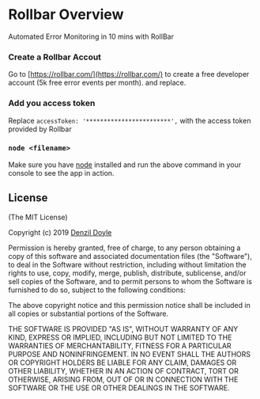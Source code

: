 # Rollbar Overview
Automated Error Monitoring in 10 mins with RollBar

### Create a Rollbar Accout

Go to [https://rollbar.com/](https://rollbar.com/) to create a free developer account (5k free error events per month). and replace.

### Add you access token

Replace `accessToken: '************************',` with the access token provided by Rollbar

### `node <filename>`

Make sure you have [node](https://nodejs.org/en/) installed and run the above command in your console to see the app in action.

## License

(The MIT License)

Copyright (c) 2019 [Denzil Doyle](https://github.com/denzildoyle)

Permission is hereby granted, free of charge, to any person obtaining a copy
of this software and associated documentation files (the "Software"), to deal
in the Software without restriction, including without limitation the rights
to use, copy, modify, merge, publish, distribute, sublicense, and/or sell
copies of the Software, and to permit persons to whom the Software is
furnished to do so, subject to the following conditions:

The above copyright notice and this permission notice shall be included in all
copies or substantial portions of the Software.

THE SOFTWARE IS PROVIDED "AS IS", WITHOUT WARRANTY OF ANY KIND, EXPRESS OR
IMPLIED, INCLUDING BUT NOT LIMITED TO THE WARRANTIES OF MERCHANTABILITY,
FITNESS FOR A PARTICULAR PURPOSE AND NONINFRINGEMENT. IN NO EVENT SHALL THE
AUTHORS OR COPYRIGHT HOLDERS BE LIABLE FOR ANY CLAIM, DAMAGES OR OTHER
LIABILITY, WHETHER IN AN ACTION OF CONTRACT, TORT OR OTHERWISE, ARISING FROM,
OUT OF OR IN CONNECTION WITH THE SOFTWARE OR THE USE OR OTHER DEALINGS IN THE
SOFTWARE.
